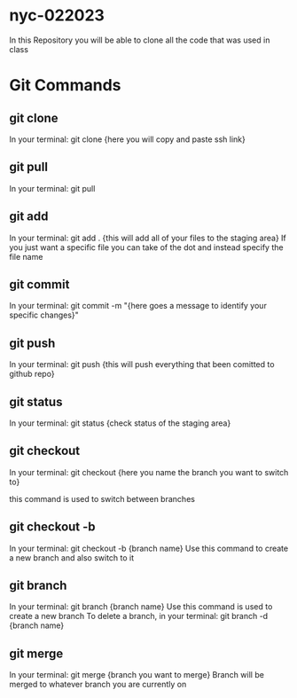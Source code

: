 # nyc-022023

In this Repository you will be able to clone all the code that was used in class

# Git Commands

## git clone
In your terminal: git clone {here you will copy and paste ssh link}

## git pull
In your terminal: git pull

## git add
In your terminal: git add . {this will add all of your files to the staging area}
If you just want a specific file you can take of the dot and instead specify the file name

## git commit
In your terminal: git commit -m "{here goes a message to identify your specific changes}"

## git push
In your terminal: git push {this will push everything that been comitted to github repo}

## git status
In your terminal: git status {check status of the staging area}

## git checkout
In your terminal: git checkout {here you name the branch you want to switch to}

this command is used to switch between branches

## git checkout -b
In your terminal: git checkout -b {branch name}
Use this command to create a new branch and also switch to it

## git branch
In your terminal: git branch {branch name}
Use this command is used to create a new branch
To delete a branch, in your terminal: git branch -d {branch name}

## git merge
In your terminal: git merge {branch you want to merge}
Branch will be merged to whatever branch you are currently on
